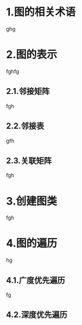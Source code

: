 

# 1.图的相关术语

ghg



# 2.图的表示
fghfg
## 2.1.邻接矩阵
fgh
## 2.2.邻接表
gfh
## 2.3.关联矩阵

fgh


# 3.创建图类

fgh


# 4.图的遍历
hg


## 4.1.广度优先遍历

fg
## 4.2.深度优先遍历


<!--stackedit_data:
eyJoaXN0b3J5IjpbLTU1Njc2Mzk5NF19
-->